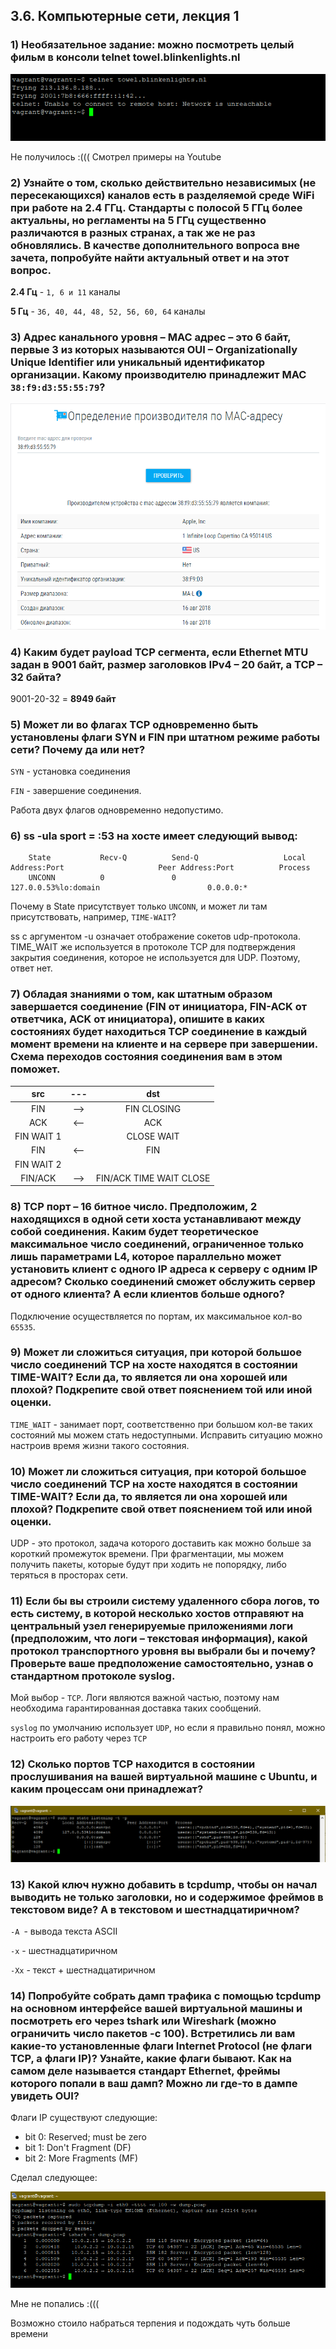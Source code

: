 ## 3.6. Компьютерные сети, лекция 1

### 1) Необязательное задание: можно посмотреть целый фильм в консоли telnet towel.blinkenlights.nl

<span style="display:block;text-align:center">![image#3.6 ](./img/1.png)</span>

Не получилось :((( Смотрел примеры на Youtube

### 2) Узнайте о том, сколько действительно независимых (не пересекающихся) каналов есть в разделяемой среде WiFi при работе на 2.4 ГГц. Стандарты с полосой 5 ГГц более актуальны, но регламенты на 5 ГГц существенно различаются в разных странах, а так же не раз обновлялись. В качестве дополнительного вопроса вне зачета, попробуйте найти актуальный ответ и на этот вопрос.

**2.4 Гц** - `1, 6 и 11` каналы

**5 Гц** - `36, 40, 44, 48, 52, 56, 60, 64` каналы  

### 3) Адрес канального уровня – MAC адрес – это 6 байт, первые 3 из которых называются OUI – Organizationally Unique Identifier или уникальный идентификатор организации. Какому производителю принадлежит MAC `38:f9:d3:55:55:79`?

<span style="display:block;text-align:center">![image#3.6 ](./img/3.png)</span>

### 4) Каким будет payload TCP сегмента, если Ethernet MTU задан в 9001 байт, размер заголовков IPv4 – 20 байт, а TCP – 32 байта?

9001-20-32 = **8949 байт**

### 5) Может ли во флагах TCP одновременно быть установлены флаги SYN и FIN при штатном режиме работы сети? Почему да или нет?

`SYN` - установка соединения

`FIN` - завершение соединения. 

Работа двух флагов одновременно недопустимо.

### 6) ss -ula sport = :53 на хосте имеет следующий вывод:

        State           Recv-Q          Send-Q                   Local Address:Port                     Peer Address:Port          Process
        UNCONN          0               0                        127.0.0.53%lo:domain                        0.0.0.0:*
Почему в State присутствует только `UNCONN`, и может ли там присутствовать, например, `TIME-WAIT`?

ss с аргументом -u означает отображение сокетов udp-протокола. TIME_WAIT же используется в протоколе TCP для подтверждения закрытия соединения, которое не используется для UDP. Поэтому, ответ нет.

### 7) Обладая знаниями о том, как штатным образом завершается соединение (FIN от инициатора, FIN-ACK от ответчика, ACK от инициатора), опишите в каких состояниях будет находиться TCP соединение в каждый момент времени на клиенте и на сервере при завершении. Схема переходов состояния соединения вам в этом поможет.

|     src    |  ---  |           dst           |
|:----------:|:-----:|:-----------------------:|
|     FIN    |  -->  |       FIN CLOSING       |
|     ACK    |  <--  |           ACK           |
| FIN WAIT 1 |       |        CLOSE WAIT       |
|     FIN    |  <--  |           FIN           |
| FIN WAIT 2 |       |                         |
|   FIN/ACK  |  -->  | FIN/ACK TIME WAIT CLOSE |

### 8) TCP порт – 16 битное число. Предположим, 2 находящихся в одной сети хоста устанавливают между собой соединения. Каким будет теоретическое максимальное число соединений, ограниченное только лишь параметрами L4, которое параллельно может установить клиент с одного IP адреса к серверу с одним IP адресом? Сколько соединений сможет обслужить сервер от одного клиента? А если клиентов больше одного?

Подключение осуществляется по портам, их максимальное кол-во `65535`.

### 9) Может ли сложиться ситуация, при которой большое число соединений TCP на хосте находятся в состоянии TIME-WAIT? Если да, то является ли она хорошей или плохой? Подкрепите свой ответ пояснением той или иной оценки.

`TIME_WAIT` - занимает порт, соответственно при большом кол-ве таких состояний мы можем стать недоступными. Исправить ситуацию можно настроив время жизни такого состояния.

### 10) Может ли сложиться ситуация, при которой большое число соединений TCP на хосте находятся в состоянии TIME-WAIT? Если да, то является ли она хорошей или плохой? Подкрепите свой ответ пояснением той или иной оценки.

UDP - это протокол, задача которого доставить как можно больше за короткий промежуток времени. При фрагментации, мы можем получить пакеты, которые будут при ходить не попорядку, либо теряться в просторах сети.

### 11) Если бы вы строили систему удаленного сбора логов, то есть систему, в которой несколько хостов отправяют на центральный узел генерируемые приложениями логи (предположим, что логи – текстовая информация), какой протокол транспортного уровня вы выбрали бы и почему? Проверьте ваше предположение самостоятельно, узнав о стандартном протоколе syslog.

Мой выбор - `TCP`. Логи являются важной частью, поэтому нам необходима гарантированная доставка таких сообщений.

`syslog` по умолчанию использует `UDP`, но если я правильно понял, можно настроить его работу через `TCP`  

### 12) Сколько портов TCP находится в состоянии прослушивания на вашей виртуальной машине с Ubuntu, и каким процессам они принадлежат?

<span style="display:block;text-align:center">![image#3.6 ](./img/12.png)</span>

### 13) Какой ключ нужно добавить в tcpdump, чтобы он начал выводить не только заголовки, но и содержимое фреймов в текстовом виде? А в текстовом и шестнадцатиричном?

`-A `- вывода текста ASCII

`-x` - шестнадцатиричном

`-Xx` - текст + шестнадцатиричном

### 14) Попробуйте собрать дамп трафика с помощью tcpdump на основном интерфейсе вашей виртуальной машины и посмотреть его через tshark или Wireshark (можно ограничить число пакетов -c 100). Встретились ли вам какие-то установленные флаги Internet Protocol (не флаги TCP, а флаги IP)? Узнайте, какие флаги бывают. Как на самом деле называется стандарт Ethernet, фреймы которого попали в ваш дамп? Можно ли где-то в дампе увидеть OUI?

Флаги IP существуют следующие:

+ bit 0: Reserved; must be zero
+ bit 1: Don't Fragment (DF)
+ bit 2: More Fragments (MF)

Сделал следующее:

<span style="display:block;text-align:center">![image#3.6 ](./img/14.png)</span>

Мне не попались :(((

Возможно стоило набраться терпения и подождать чуть больше времени



